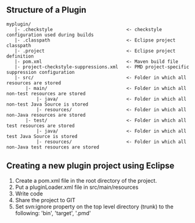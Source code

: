 Structure of a Plugin
---------------------

    myplugin/
       |- .checkstyle                           <- checkstyle configuration used during builds 
       |- .classpath                            <- Eclipse project classpath
       |- .project                              <- Eclipse project definition
       |- pom.xml                               <- Maven build file
       |- project-checkstyle-suppressions.xml   <- PMD project-specific suppression configuration
       |- src/                                  <- Folder in which all resources are stored
           |- main/                             <- Folder in which all non-test resources are stored
               |- java/                         <- Folder in which all non-test Java Source is stored
               |- resources/                    <- Folder in which all non-Java resources are stored
           |- test/                             <- Folder in which all test resources are stored
               |- java/                         <- Folder in which all test Java Source is stored
               |- resources/                    <- Folder in which all non-Java test resources are stored
               

Creating a new plugin project using Eclipse
---------------------------
1. Create a pom.xml file in the root directory of the project.
2. Put a pluginLoader.xml file in src/main/resources
3. Write code
4. Share the project to GIT
5. Set svn:ignore property on the top level directory (trunk) to the following: 'bin', 'target', '.pmd'
